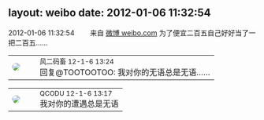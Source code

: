 layout: weibo
date: 2012-01-06 11:32:54
---
<meta name="referrer" content="no-referrer" />

2012-01-06 11:32:54  &nbsp;&nbsp;&nbsp;&nbsp;&nbsp;&nbsp; 来自 <a href="http://weibo.com/" rel="nofollow">微博 weibo.com</a>
为了便宜二百五自己好好当了一把二百五…… ​​​

<table style="width: 100%;">
  <tr>
    <td style="width: 40px;"><img style="border-radius:50%" src="https://tva3.sinaimg.cn/crop.0.0.639.639.50/6d2a6003jw8f3idy69w2gj20hs0hrt9g.jpg?KID=imgbed,tva&Expires=1624466439&ssig=%2By1c9WYJS3"></td>
    <td colspan="2"><small>风二码畜 12-1-6 13:24</small><br/>回复@TOOTOOTOO: 我对你的无语总是无语……</td>
  </tr>
</table>

<table style="width: 100%;">
  <tr>
    <td style="width: 40px;"><img style="border-radius:50%" src="https://tvax1.sinaimg.cn/crop.0.0.512.512.50/6b69631dly8g0l3egwcbcj20e80e8dfu.jpg?KID=imgbed,tva&Expires=1624466439&ssig=e%2Bj%2FGcBICW"></td>
    <td colspan="2"><small>QCODU 12-1-6 13:17</small><br/>我对你的遭遇总是无语</td>
  </tr>
</table>
